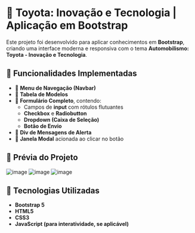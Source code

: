 # 🚗 Toyota: Inovação e Tecnologia | Aplicação em Bootstrap  

Este projeto foi desenvolvido para aplicar conhecimentos em **Bootstrap**, criando uma interface moderna e responsiva com o tema **Automobilismo: Toyota - Inovação e Tecnologia**.  

## 📌 Funcionalidades Implementadas  

- 🔹 **Menu de Navegação (Navbar)**  
- 🔹 **Tabela de Modelos**  
- 🔹 **Formulário Completo**, contendo:  
  - Campos de **input** com rótulos flutuantes  
  - **Checkbox** e **Radiobutton**  
  - **Dropdown (Caixa de Seleção)**  
  - **Botão de Envio**  
- 🔹 **Div de Mensagens de Alerta**  
- 🔹 **Janela Modal** acionada ao clicar no botão  

## 📸 Prévia do Projeto  
![image](https://github.com/user-attachments/assets/62c37e96-5b29-4386-aaca-53277e4a0811)
![image](https://github.com/user-attachments/assets/1444f9d0-a21c-412f-9b45-70788c56f921)
![image](https://github.com/user-attachments/assets/209573e2-358a-40fb-82d0-2d2947ef6220)


## 🚀 Tecnologias Utilizadas  

- **Bootstrap 5**  
- **HTML5**  
- **CSS3**  
- **JavaScript (para interatividade, se aplicável)** 
